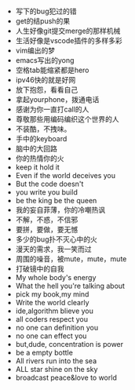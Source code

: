 ### 
* 写下的bug犯过的错
* get的结push的果
* 人生好像git提交merge的那样机械
* 生活好像是vscode插件的多样多彩
* vim编出的梦
* emacs写出的yong
* 空格tab能缩紧都是hero
* ipv46快的就是好网
* 放下抱怨，看看自己
* 拿起yourphone，拨通电话
* 感谢为你一直打call的人
* 尊敬那些用编码编织这个世界的人
* 不装酷，不拽味。
* 手中的keyboard 
* 脑中的大回路
* 你的热情你的火
* keep it hold it 
* Even if the world deceives you
* But the code doesn't
* you write you build 
* be the king be the queen
* 我的妄自菲薄，你的冷嘲热讽
* 不解，不惑，不信邪
* 要拼，要做，要无憾
* 多少的bug扑不灭心中的火
* 漫天的需求，我一笑而过
* 周围的噪音，被mute，mute，mute
* 打破镜中的自我
* My whole body's energy
* What the hell you're talking about
* pick my book,my mind
* Write the world clearly
* ide,algorithm blieve you
* all coders respect you
* no one can definition you
* no one can effect you
* but,dude, concentration is power
* be a empty bottle 
* All rivers run into the sea
* ALL star shine on the sky
* broadcast peace&love to world